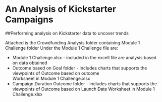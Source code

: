# An Analysis of Kickstarter Campaigns
##Performing analysis on Kickstarter data to uncover trends

Attached is the Crowdfunding Analysis folder containing Module 1 Challenge folder
Under the Module 1 Challenge file are: 

   * Module 1 Challenge.xlsx          - included in the excell file are analysis based on data obtained
   * Outcome based on Goal folder     - includes charts that supports the viewpoints of Outcome based on outcome              
                                     Worksheet in Module 1 Challenge.xlsx
   * Campaign Duration Outcome folder - includes charts that supports the viewpoints of Outcome based on Launch Date
                                     Worksheet in Module 1 Challenge.xlsx
